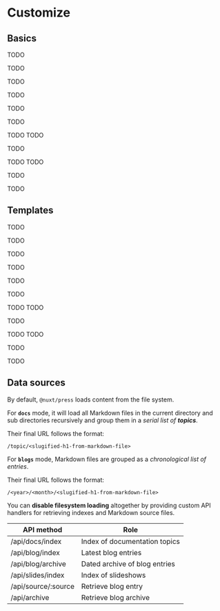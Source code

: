# Customize

## Basics

TODO

TODO

TODO

TODO

TODO

TODO

TODO
TODO

TODO

TODO
TODO

TODO

TODO

## Templates

TODO

TODO

TODO

TODO

TODO

TODO

TODO
TODO

TODO

TODO
TODO

TODO

TODO

## Data sources

By default, `@nuxt/press` loads content from the file system.

For **`docs`** mode, it will load all Markdown files in the current directory
and sub directories recursively and group them in a _serial list of **topics**_.

Their final URL follows the format:

```
/topic/<slugified-h1-from-markdown-file>
```

For **`blogs`** mode, Markdown files are grouped as a *_chronological list of
entries_*.

Their final URL follows the format:

```
/<year>/<month>/<slugified-h1-from-markdown-file>
```

You can **disable filesystem loading** altogether by providing custom API
handlers for retrieving indexes and Markdown source files.

| API method                          | Role                                  |
| ----------------------------------- | ------------------------------------- |
| /api/docs/index                     | Index of documentation topics         |
| /api/blog/index                     | Latest blog entries                   |
| /api/blog/archive                   | Dated archive of blog entries         |
| /api/slides/index                   | Index of slideshows                   |
| /api/source/:source                 | Retrieve blog entry                   |
| /api/archive                        | Retrieve blog archive                 |
